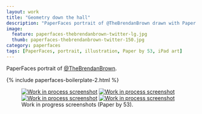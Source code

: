 ```yaml
---
layout: work
title: "Geometry down the hall"
description: "PaperFaces portrait of @TheBrendanBrown drawn with Paper by 53 on an iPad."
image: 
  feature: paperfaces-thebrendanbrown-twitter-lg.jpg
  thumb: paperfaces-thebrendanbrown-twitter-150.jpg
category: paperfaces
tags: [PaperFaces, portrait, illustration, Paper by 53, iPad art]
---
```


PaperFaces portrait of <a href="http://twitter.com/TheBrendanBrown">@TheBrendanBrown</a>.

{% include paperfaces-boilerplate-2.html %}

<figure class="half">
	<a href="{{ site.url }}/images/paperfaces-thebrendanbrown-process-1-lg.jpg"><img src="{{ site.url }}/images/paperfaces-thebrendanbrown-process-1-750.jpg" alt="Work in process screenshot"></a>
	<a href="{{ site.url }}/images/paperfaces-thebrendanbrown-process-2-lg.jpg"><img src="{{ site.url }}/images/paperfaces-thebrendanbrown-process-2-600.jpg" alt="Work in process screenshot"></a>
	<a href="{{ site.url }}/images/paperfaces-thebrendanbrown-process-3-lg.jpg"><img src="{{ site.url }}/images/paperfaces-thebrendanbrown-process-3-600.jpg" alt="Work in process screenshot"></a>
	<a href="{{ site.url }}/images/paperfaces-thebrendanbrown-process-4-lg.jpg"><img src="{{ site.url }}/images/paperfaces-thebrendanbrown-process-4-600.jpg" alt="Work in process screenshot"></a>
	<figcaption>Work in progress screenshots (Paper by 53).</figcaption>
</figure>